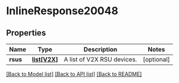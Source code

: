 # InlineResponse20048

## Properties
Name | Type | Description | Notes
------------ | ------------- | ------------- | -------------
**rsus** | [**list[V2X]**](V2X.md) | A list of V2X RSU devices. | [optional] 

[[Back to Model list]](../README.md#documentation-for-models) [[Back to API list]](../README.md#documentation-for-api-endpoints) [[Back to README]](../README.md)

